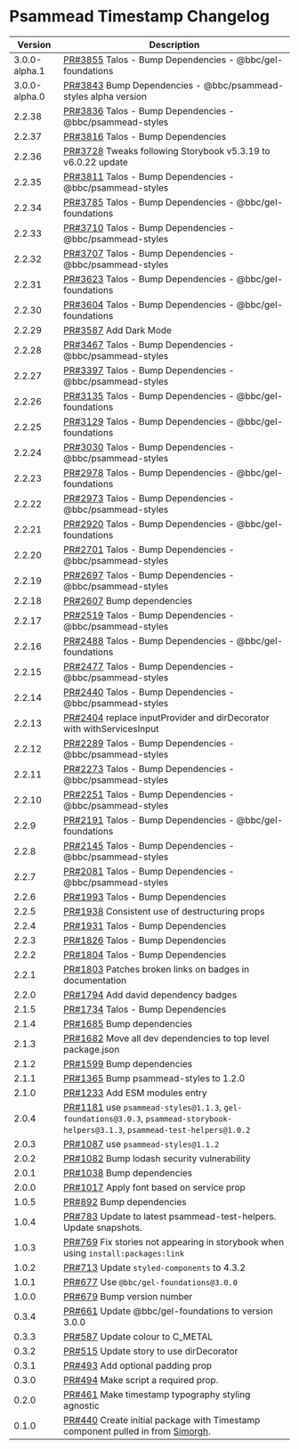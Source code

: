 # Psammead Timestamp Changelog

<!-- prettier-ignore -->
| Version | Description |
|---------|-------------|
| 3.0.0-alpha.1 | [PR#3855](https://github.com/bbc/psammead/pull/3855) Talos - Bump Dependencies - @bbc/gel-foundations |
| 3.0.0-alpha.0 | [PR#3843](https://github.com/bbc/psammead/pull/3843) Bump Dependencies - @bbc/psammead-styles alpha version |
| 2.2.38 | [PR#3836](https://github.com/bbc/psammead/pull/3836) Talos - Bump Dependencies - @bbc/psammead-styles |
| 2.2.37 | [PR#3816](https://github.com/bbc/psammead/pull/3816) Talos - Bump Dependencies |
| 2.2.36 | [PR#3728](https://github.com/bbc/psammead/pull/3728) Tweaks following Storybook v5.3.19 to v6.0.22 update |
| 2.2.35 | [PR#3811](https://github.com/bbc/psammead/pull/3811) Talos - Bump Dependencies - @bbc/psammead-styles |
| 2.2.34 | [PR#3785](https://github.com/bbc/psammead/pull/3785) Talos - Bump Dependencies - @bbc/gel-foundations |
| 2.2.33 | [PR#3710](https://github.com/bbc/psammead/pull/3710) Talos - Bump Dependencies - @bbc/psammead-styles |
| 2.2.32 | [PR#3707](https://github.com/bbc/psammead/pull/3707) Talos - Bump Dependencies - @bbc/psammead-styles |
| 2.2.31 | [PR#3623](https://github.com/bbc/psammead/pull/3623) Talos - Bump Dependencies - @bbc/gel-foundations |
| 2.2.30 | [PR#3604](https://github.com/bbc/psammead/pull/3604) Talos - Bump Dependencies - @bbc/gel-foundations |
| 2.2.29 | [PR#3587](https://github.com/bbc/psammead/pull/3587) Add Dark Mode |
| 2.2.28 | [PR#3467](https://github.com/bbc/psammead/pull/3467) Talos - Bump Dependencies - @bbc/psammead-styles |
| 2.2.27 | [PR#3397](https://github.com/bbc/psammead/pull/3397) Talos - Bump Dependencies - @bbc/psammead-styles |
| 2.2.26 | [PR#3135](https://github.com/bbc/psammead/pull/3135) Talos - Bump Dependencies - @bbc/gel-foundations |
| 2.2.25 | [PR#3129](https://github.com/bbc/psammead/pull/3129) Talos - Bump Dependencies - @bbc/gel-foundations |
| 2.2.24 | [PR#3030](https://github.com/bbc/psammead/pull/3030) Talos - Bump Dependencies - @bbc/psammead-styles |
| 2.2.23 | [PR#2978](https://github.com/bbc/psammead/pull/2978) Talos - Bump Dependencies - @bbc/gel-foundations |
| 2.2.22 | [PR#2973](https://github.com/bbc/psammead/pull/2973) Talos - Bump Dependencies - @bbc/psammead-styles |
| 2.2.21 | [PR#2920](https://github.com/bbc/psammead/pull/2920) Talos - Bump Dependencies - @bbc/gel-foundations |
| 2.2.20 | [PR#2701](https://github.com/bbc/psammead/pull/2701) Talos - Bump Dependencies - @bbc/psammead-styles |
| 2.2.19 | [PR#2697](https://github.com/bbc/psammead/pull/2697) Talos - Bump Dependencies - @bbc/psammead-styles |
| 2.2.18 | [PR#2607](https://github.com/bbc/psammead/pull/2607) Bump dependencies |
| 2.2.17 | [PR#2519](https://github.com/bbc/psammead/pull/2519) Talos - Bump Dependencies - @bbc/psammead-styles |
| 2.2.16 | [PR#2488](https://github.com/bbc/psammead/pull/2488) Talos - Bump Dependencies - @bbc/gel-foundations |
| 2.2.15 | [PR#2477](https://github.com/bbc/psammead/pull/2477) Talos - Bump Dependencies - @bbc/psammead-styles |
| 2.2.14 | [PR#2440](https://github.com/bbc/psammead/pull/2440) Talos - Bump Dependencies - @bbc/psammead-styles |
| 2.2.13 | [PR#2404](https://github.com/bbc/psammead/pull/2404) replace inputProvider and dirDecorator with withServicesInput |
| 2.2.12 | [PR#2289](https://github.com/bbc/psammead/pull/2289) Talos - Bump Dependencies - @bbc/psammead-styles |
| 2.2.11 | [PR#2273](https://github.com/bbc/psammead/pull/2273) Talos - Bump Dependencies - @bbc/psammead-styles |
| 2.2.10 | [PR#2251](https://github.com/bbc/psammead/pull/2251) Talos - Bump Dependencies - @bbc/psammead-styles |
| 2.2.9 | [PR#2191](https://github.com/bbc/psammead/pull/2191) Talos - Bump Dependencies - @bbc/gel-foundations |
| 2.2.8 | [PR#2145](https://github.com/bbc/psammead/pull/2145) Talos - Bump Dependencies - @bbc/psammead-styles |
| 2.2.7 | [PR#2081](https://github.com/bbc/psammead/pull/2081) Talos - Bump Dependencies - @bbc/psammead-styles |
| 2.2.6 | [PR#1993](https://github.com/bbc/psammead/pull/1993) Talos - Bump Dependencies |
| 2.2.5 | [PR#1938](https://github.com/bbc/psammead/pull/1938) Consistent use of destructuring props |
| 2.2.4 | [PR#1931](https://github.com/bbc/psammead/pull/1931) Talos - Bump Dependencies |
| 2.2.3 | [PR#1826](https://github.com/bbc/psammead/pull/1826) Talos - Bump Dependencies |
| 2.2.2 | [PR#1804](https://github.com/bbc/psammead/pull/1804) Talos - Bump Dependencies |
| 2.2.1 | [PR#1803](https://github.com/bbc/psammead/pull/1803/) Patches broken links on badges in documentation |
| 2.2.0 | [PR#1794](https://github.com/bbc/psammead/pull/1794) Add david dependency badges |
| 2.1.5 | [PR#1734](https://github.com/bbc/psammead/pull/1734) Talos - Bump Dependencies |
| 2.1.4 | [PR#1685](https://github.com/bbc/psammead/pull/1685) Bump dependencies |
| 2.1.3 | [PR#1682](https://github.com/bbc/psammead/pull/1682) Move all dev dependencies to top level package.json |
| 2.1.2 | [PR#1599](https://github.com/bbc/psammead/pull/1599) Bump dependencies |
| 2.1.1 | [PR#1365](https://github.com/bbc/psammead/pull/1365) Bump psammead-styles to 1.2.0 |
| 2.1.0 | [PR#1233](https://github.com/bbc/psammead/pull/1233) Add ESM modules entry |
| 2.0.4 | [PR#1181](https://github.com/bbc/psammead/pull/1181) use `psammead-styles@1.1.3`, `gel-foundations@3.0.3`, `psammead-storybook-helpers@3.1.3`, `psammead-test-helpers@1.0.2` |
| 2.0.3 | [PR#1087](https://github.com/bbc/psammead/pull/1087) use `psammead-styles@1.1.2` |
| 2.0.2 | [PR#1082](https://github.com/bbc/psammead/pull/1082) Bump lodash security vulnerability |
| 2.0.1 | [PR#1038](https://github.com/bbc/psammead/pull/1038) Bump dependencies |
| 2.0.0 | [PR#1017](https://github.com/bbc/psammead/pull/1017) Apply font based on service prop |
| 1.0.5 | [PR#892](https://github.com/bbc/psammead/pull/892) Bump dependencies |
| 1.0.4 | [PR#783](https://github.com/bbc/psammead/pull/783) Update to latest psammead-test-helpers. Update snapshots. |
| 1.0.3 | [PR#769](https://github.com/bbc/psammead/pull/769) Fix stories not appearing in storybook when using `install:packages:link` |
| 1.0.2 | [PR#713](https://github.com/bbc/psammead/pull/713) Update `styled-components` to 4.3.2 |
| 1.0.1 | [PR#677](https://github.com/bbc/psammead/pull/677) Use `@bbc/gel-foundations@3.0.0` |
| 1.0.0 | [PR#679](https://github.com/bbc/psammead/pull/679) Bump version number |
| 0.3.4 | [PR#661](https://github.com/bbc/psammead/pull/661) Update @bbc/gel-foundations to version 3.0.0 |
| 0.3.3 | [PR#587](https://github.com/bbc/psammead/pull/587) Update colour to C_METAL |
| 0.3.2 | [PR#515](https://github.com/bbc/psammead/pull/515) Update story to use dirDecorator |
| 0.3.1 | [PR#493](https://github.com/bbc/psammead/pull/493) Add optional padding prop |
| 0.3.0 | [PR#494](https://github.com/bbc/psammead/pull/494) Make script a required prop. |
| 0.2.0 | [PR#461](https://github.com/bbc/psammead/pull/461) Make timestamp typography styling agnostic |
| 0.1.0 | [PR#440](https://github.com/bbc/psammead/pull/440) Create initial package with Timestamp component pulled in from [Simorgh](https://github.com/BBC-News/simorgh). |
